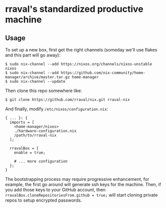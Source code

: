 # rraval's standardized productive machine

## Usage

To set up a new box, first get the right channels (someday we'll use flakes and this part will go away):

```
$ sudo nix-channel --add https://nixos.org/channels/nixos-unstable nixos
$ sudo nix-channel --add https://github.com/nix-community/home-manager/archive/master.tar.gz home-manager
$ sudo nix-channel --update
```

Then clone this repo somewhere like:

```
$ git clone https://github.com/rraval/nix.git rraval-nix
```

And finally, modify `/etc/nixos/configuration.nix`:

```
{ ... }: {
  imports = [
    <home-manager/nixos>
    ./hardware-configuration.nix
    /path/to/rraval-nix
  ];

  rravalBox = {
    enable = true;

    # ... more configuration
  };
}
```

The bootstrapping process may require progressive enhancement, for example, the first go around will generate ssh keys for the machine. Then, if you add those keys to your GitHub account, then `rravalBox.cloneRepositoriesFrom.github = true;` will start cloning private repos to setup encrypted passwords.
